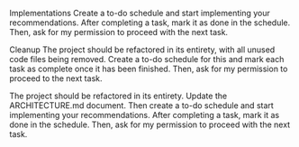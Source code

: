 Implementations
Create a to-do schedule and start implementing your recommendations. After completing a task, mark it as done in the schedule. Then, ask for my permission to proceed with the next task.

Cleanup
The project should  be refactored in its entirety, with all unused code files being removed. Create a to-do schedule for this and mark each task as complete once it has been finished. Then, ask for my permission to proceed to the next task.

The project should  be refactored in its entirety. Update the ARCHITECTURE.md document. Then create a to-do schedule and start implementing your recommendations. After completing a task, mark it as done in the schedule. Then, ask for my permission to proceed with the next task.